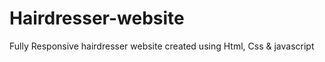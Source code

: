 # Hairdresser-website
Fully Responsive hairdresser website created using Html, Css &amp; javascript
